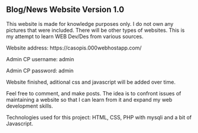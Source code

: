   <h2>Blog/News Website  Version 1.0</h2>

  <p>This website is made for knowledge purposes only. I do not own any pictures that were included.
    There will be other types of websites. This is my attempt to learn WEB Dev/Des from various sources. </p>



<p> Website address:
https://casopis.000webhostapp.com/ </p>
<p> Admin CP username: admin </p>
<p> Admin CP password: admin </p>

<p> Website finished, aditional css and javascript will be added over time. </p>
<p> Feel free to comment, and make posts. The idea is to confront issues of maintaining a website so that I can learn from
  it and expand my web development skills. </p>

<p> Technologies used for this project: HTML, CSS, PHP with mysqli and a bit of Javascript. </p>
